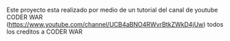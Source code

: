 Este proyecto esta realizado por medio de un tutorial del canal de youtube CODER WAR (https://www.youtube.com/channel/UCB4aBNO4RWvrBtkZWkD4jUw) todos los creditos a CODER WAR 
